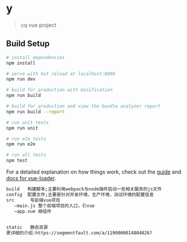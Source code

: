 # y

> cq vue project

## Build Setup

``` bash
# install dependencies
npm install

# serve with hot reload at localhost:8080
npm run dev

# build for production with minification
npm run build

# build for production and view the bundle analyzer report
npm run build --report

# run unit tests
npm run unit

# run e2e tests
npm run e2e

# run all tests
npm test
```

For a detailed explanation on how things work, check out the [guide](http://vuejs-templates.github.io/webpack/) and [docs for vue-loader](http://vuejs.github.io/vue-loader).
``` bash
build   构建脚本;主要利用webpack与node插件启动一些相关服务的js文件
config  配置文件;主要是针对开发环境，生产环境，测试环境的配置信息
src      写前端vue项目
   —main.js 整个前端项目的入口，引vue
   —app.vue 根组件

    
static   静态资源
更详细的介绍:https://segmentfault.com/a/1190000014804826?
```
